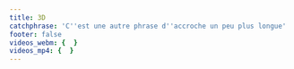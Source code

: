 ```yaml
---
title: 3D
catchphrase: 'C''est une autre phrase d''accroche un peu plus longue'
footer: false
videos_webm: {  }
videos_mp4: {  }
---
```


